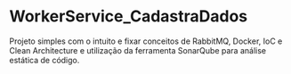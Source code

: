 # WorkerService_CadastraDados

Projeto simples com o intuito e fixar conceitos de RabbitMQ, Docker, IoC e Clean Architecture e utilização da ferramenta SonarQube para análise estática de código.
